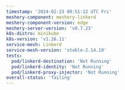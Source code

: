 ```yaml
---
timestamp: '2024-02-23 00:51:12 UTC Fri'
meshery-component: meshery-linkerd
meshery-component-version: edge
meshery-server-version: 'v0.7.23'
k8s-distro: minikube
k8s-version: 'v1.26.11'
service-mesh: Linkerd
service-mesh-version: 'stable-2.14.10'
tests:
  pod/linkerd-destination: 'Not Running'
  pod/linkerd-identity: 'Not Running'
  pod/linkerd-proxy-injector: 'Not Running'
overall-status: 'failing'
---
```

